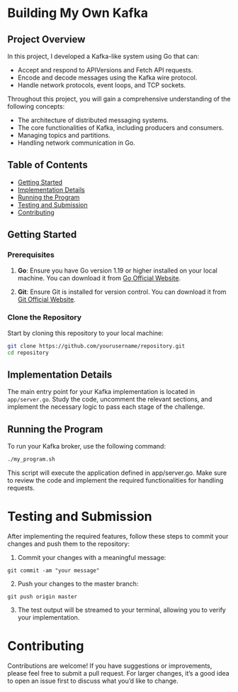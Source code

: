 # Building My Own Kafka

## Project Overview

In this project, I developed a Kafka-like system using Go that can:
- Accept and respond to APIVersions and Fetch API requests.
- Encode and decode messages using the Kafka wire protocol.
- Handle network protocols, event loops, and TCP sockets.

Throughout this project, you will gain a comprehensive understanding of the following concepts:
- The architecture of distributed messaging systems.
- The core functionalities of Kafka, including producers and consumers.
- Managing topics and partitions.
- Handling network communication in Go.

## Table of Contents

- [Getting Started](#getting-started)
- [Implementation Details](#implementation-details)
- [Running the Program](#running-the-program)
- [Testing and Submission](#testing-and-submission)
- [Contributing](#contributing)

## Getting Started

### Prerequisites

1. **Go**: Ensure you have Go version 1.19 or higher installed on your local machine. You can download it from [Go Official Website](https://golang.org/).

2. **Git**: Ensure Git is installed for version control. You can download it from [Git Official Website](https://git-scm.com/).

### Clone the Repository

Start by cloning this repository to your local machine:

```bash
git clone https://github.com/yourusername/repository.git
cd repository
```
## Implementation Details

The main entry point for your Kafka implementation is located in `app/server.go`. Study the code, uncomment the relevant sections, and implement the necessary logic to pass each stage of the challenge.

## Running the Program  

To run your Kafka broker, use the following command:

```bash
./my_program.sh
```
This script will execute the application defined in app/server.go. Make sure to review the code and implement the required functionalities for handling requests.

# Testing and Submission

After implementing the required features, follow these steps to commit your changes and push them to the repository:

1. Commit your changes with a meaningful message:

```
git commit -am "your message"
```
2. Push your changes to the master branch:

```
git push origin master

```
3. The test output will be streamed to your terminal, allowing you to verify your implementation.

# Contributing

Contributions are welcome! If you have suggestions or improvements, please feel free to submit a pull request. For larger changes, it’s a good idea to open an issue first to discuss what you’d like to change.


